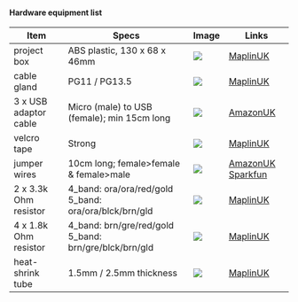 #### Hardware equipment list

| Item | Specs | Image | Links |
| ---- | ----- | ----- | ----- |
| project box | ABS plastic, 130 x 68 x 46mm | ![](https://cdn.rawgit.com/geotheory/server-status/master/setup/img/project_box.jpg) | [MaplinUK](http://www.maplin.co.uk/p/abs-plastic-box-h2853-black-130x68x46mm-bz73q) |
| cable gland | PG11 / PG13.5 | ![](https://cdn.rawgit.com/geotheory/server-status/master/setup/img/cable_gland.jpg) | [MaplinUK](http://www.maplin.co.uk/p/ce-tek-ip68-polyamide-gland-pg11-up97f) |
| 3 x USB adaptor cable | Micro (male) to USB (female); min 15cm long | ![](https://cdn.rawgit.com/geotheory/server-status/master/setup/img/usb_adaptor_cable.jpg) | [AmazonUK](http://www.amazon.co.uk/gp/product/B00YOX4JU6?psc=1) |
| velcro tape | Strong | ![](https://cdn.rawgit.com/geotheory/server-status/master/setup/img/velcro_tape.jpg) | [MaplinUK](http://www.maplin.co.uk/p/adhesive-60cm-hook-and-loop-black-n22gn) |
| jumper wires | 10cm long; female>female & female>male | ![](https://cdn.rawgit.com/geotheory/server-status/master/setup/img/jumper_wires.jpg) | [AmazonUK](http://www.amazon.co.uk/gp/product/B00UXNFIHE) [Sparkfun](https://www.sparkfun.com/products/9194) |
| 2 x 3.3k Ohm resistor | 4_band: ora/ora/red/gold 5_band: ora/ora/blck/brn/gld | ![](https://cdn.rawgit.com/geotheory/server-status/master/setup/img/resistor_3.3k.jpg) | [MaplinUK](http://www.maplin.co.uk/p/metal-film-06w-33k-ohm-resistor-m3k3) |
| 4 x 1.8k Ohm resistor | 4_band: brn/gre/red/gold 5_band: brn/gre/blck/brn/gld | ![](https://cdn.rawgit.com/geotheory/server-status/master/setup/img/resistor_1.8k.jpg) | [MaplinUK](http://www.maplin.co.uk/p/metal-film-06w-18k-ohm-resistor-m1k8) |
| heat-shrink tube | 1.5mm / 2.5mm thickness | ![](https://cdn.rawgit.com/geotheory/server-status/master/setup/img/heat_shrink_tube.jpg) | [MaplinUK](http://www.maplin.co.uk/p/15mm-heat-shrinkable-sleeving-1m-bf86t) |
